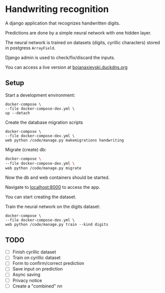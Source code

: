 # Handwriting recognition

A django application that recognizes handwritten digits.

Predictions are done by a simple neural network with one hidden layer.

The neural network is trained on datasets (digits, cyrillic characters) stored in postgress `ArrayField`.

Django admin is used to check/fix/discard the inputs.

You can access a live version at [bojanaxievski.duckdns.org](http://bojanaxievski.duckdns.org/)

## Setup

Start a development environment:

```shell
docker-compose \
--file docker-compose-dev.yml \
up --detach
```

Create the database migration scripts

```shell
docker-compose \
--file docker-compose-dev.yml \
web python /code/manage.py makemigrations handwriting
```

Migrate (create) db:

```sh
docker-compose \
--file docker-compose-dev.yml \
web python /code/manage.py migrate
```

Now the db and web containers should be started.

Navigate to [localhost:8000](http://localhost:8000) to access the app.

You can start creating the dataset.

Train the neural network on the digits dataset:

```shell
docker-compose \
--file docker-compose-dev.yml \
web python /code/manage.py train --kind digits
```

## TODO

* [ ] Finish cyrillic dataset
* [ ] Train on cyrillic dataset
* [ ] Form to confirm/correct prediction
* [ ] Save input on prediction
* [ ] Async saving
* [ ] Privacy notice
* [ ] Create a "combined" nn
